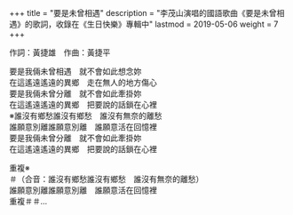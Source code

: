 +++
title = "要是未曾相遇"
description = "李茂山演唱的國語歌曲《要是未曾相遇》的歌詞，收錄在《生日快樂》專輯中"
lastmod = 2019-05-06
weight = 7
+++

作詞：黃捷雄　作曲：黃捷平  

要是我倆未曾相遇　就不會如此想念妳  
在這遙遠遙遠的異鄉　走在無人的地方傷心  
要是我倆未曾分離　就不會如此牽掛妳  
在這遙遠遙遠的異鄉　把要說的話鎖在心裡  
※誰沒有鄉愁誰沒有鄉愁　誰沒有無奈的離愁  
誰願意別離誰願意別離　誰願意活在回憶裡  
要是我倆未曾分離　就不會如此牽掛妳  
在這遙遠遙遠的異鄉　把要說的話鎖在心裡  

重複※  
＃（合音：誰沒有鄉愁誰沒有鄉愁　誰沒有無奈的離愁）  
誰願意別離誰願意別離　誰願意活在回憶裡  
重複＃＃…
